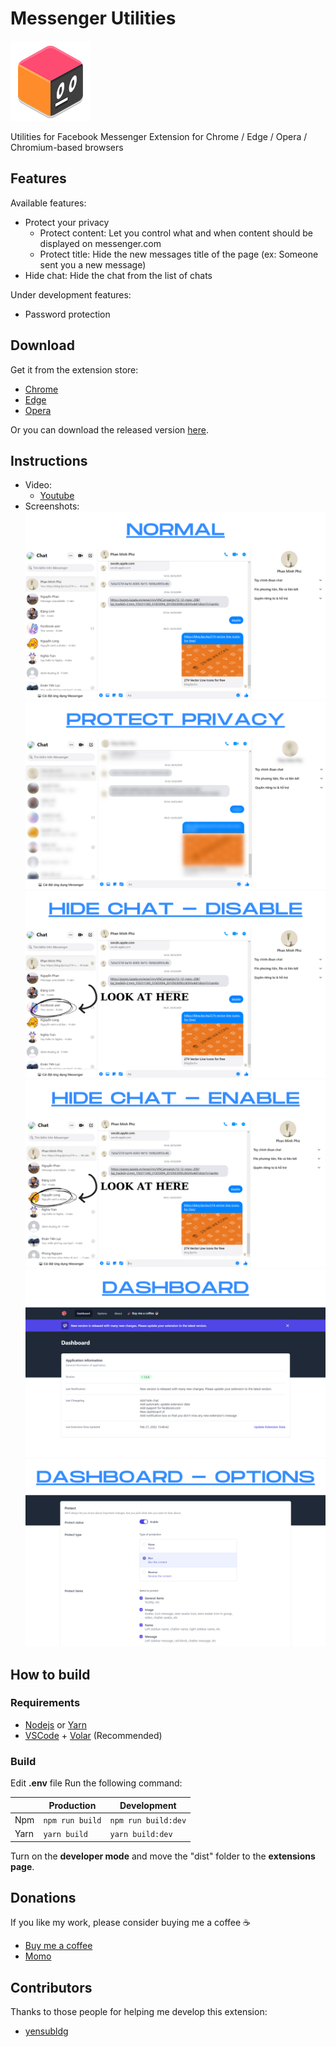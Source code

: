 # Messenger Utilities

![logo](public/icons/icon.png)

Utilities for Facebook Messenger
Extension for Chrome / Edge / Opera / Chromium-based browsers

## Features

Available features:

- Protect your privacy
  - Protect content: Let you control what and when content should be displayed on messenger.com
  - Protect title: Hide the new messages title of the page (ex: Someone sent you a new message)
- Hide chat: Hide the chat from the list of chats

Under development features:

- Password protection

## Download

Get it from the extension store:

- [Chrome](https://chrome.google.com/webstore/detail/messenger-utilities/hgjapmpobhggbolomlplijepenpbefld)
- [Edge](https://microsoftedge.microsoft.com/addons/detail/dikgifmgfijhmfapckmkbgldlljmihea)
- [Opera](https://addons.opera.com/en/extensions/details/messenger-utilities)

Or you can download the released version [here](https://github.com/Phu1237/extension-messenger-utilities/releases/latest).

## Instructions

- Video:
  - [Youtube](https://youtu.be/xYn46sTrNPI)
- Screenshots:
![screenshot](screenshots/1.png)
![screenshot](screenshots/2.png)
![screenshot](screenshots/3.png)
![screenshot](screenshots/4.png)
![screenshot](screenshots/5.png)
![screenshot](screenshots/6.png)


## How to build

### Requirements

- [Nodejs](https://nodejs.org/) or [Yarn](https://yarnpkg.com/)
- [VSCode](https://code.visualstudio.com/) + [Volar](https://marketplace.visualstudio.com/items?itemName=johnsoncodehk.volar) (Recommended)

### Build

Edit **.env** file
Run the following command:

| |Production|Development|
|-|-|-|
|Npm|`npm run build`|`npm run build:dev`
|Yarn|`yarn build`|`yarn build:dev`

Turn on the **developer mode** and move the "dist" folder to the **extensions page**.

## Donations

If you like my work, please consider buying me a coffee ☕

- [Buy me a coffee](https://www.buymeacoffee.com/Phu1237)
- [Momo](https://me.momo.vn/Phu1237)

## Contributors

Thanks to those people for helping me develop this extension:

- [yensubldg](https://github.com/yensubldg)

